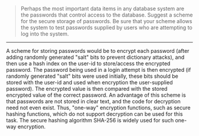 > Perhaps the most important data items in any database system are the 
> passwords that control access to the database. Suggest a scheme for the 
> secure storage of passwords. Be sure that your scheme allows the system 
> to test passwords supplied by users who are attempting to log into the 
> system. 

--------------------------------

A scheme for storing passwords would be to encrypt each password (after 
adding randomly generated "salt" bits to prevent dictionary attacks), and 
then use a hash index on the user-id to store/access the encrypted password. 
The password being used in a login attempt is then encrypted (if randomly
generated "salt" bits were used initially, these bits should be stored with 
the user-id and used when encryption the user-supplied password). The encrypted
value is then compared with the stored encrypted value of the correct password. 
An advantage of this scheme is that passwords are not stored in clear text, and 
the code for decryption need not even exist. Thus, "one-way" encryption functions, 
such as secure hashing functions, which do not support decryption can be used 
for this task. The secure hashing algorithm SHA-256 is widely used for such 
one-way encryption. 